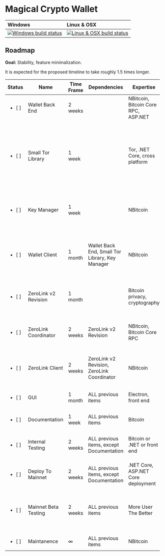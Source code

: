 # Magical Crypto Wallet

| Windows | Linux & OSX
| :---- | :------ |
[![Windows build status][1]][2] | [![Linux & OSX build status][3]][4] |

[1]: https://ci.appveyor.com/api/projects/status/5om770ij8gnykqab?svg=true
[2]: https://ci.appveyor.com/project/nopara73/magicalcryptowallet
[3]: https://travis-ci.org/nopara73/MagicalCryptoWallet.svg?branch=master
[4]: https://travis-ci.org/nopara73/MagicalCryptoWallet

## Roadmap

**Goal:** Stability, feature minimalization.

It is expected for the proposed timeline to take roughly 1.5 times longer.

| Status                  | Name                 | Time Frame | Dependencies                                    | Expertise                           | Description                                                                                                                                                    |
|-------------------------|----------------------|------------|-------------------------------------------------|-------------------------------------|----------------------------------------------------------------------------------------------------------------------------------------------------------------|
| <ul><li> [ ] </li></ul> | Wallet Back End      | 2 weeks    |                                                 | NBitcoin, Bitcoin Core RPC, ASP.NET | Build back end for the wallet based on [the specification](https://github.com/nopara73/MagicalCryptoWallet/blob/master/MagicalCryptoWallet.Backend/README.md). |
| <ul><li> [ ] </li></ul> | Small Tor Library    | 1 week     |                                                 | Tor, .NET Core, cross platform      | Build a small Tor library based on DotNetTor, that removes features those are unrelated to the wallet and makes the rest more stable.                          |
| <ul><li> [ ] </li></ul> | Key Manager          | 1 week     |                                                 | NBitcoin                            | Build a new, high performance key manager with accounts, labelling, etc...                                                                                     |
| <ul><li> [ ] </li></ul> | Wallet Client        | 1 month    | Wallet Back End, Small Tor Library, Key Manager | NBitcoin                            | Build a high performance client that can work with the new back end, which is built for client side filtering.                                                 |
| <ul><li> [ ] </li></ul> | ZeroLink v2 Revision | 1 month    |                                                 | Bitcoin privacy, cryptography       | Revise ZeroLink, based on technological advancements.                                                                                                          |
| <ul><li> [ ] </li></ul> | ZeroLink Coordinator | 2 weeks    | ZeroLink v2 Revision                            | NBitcoin, Bitcoin Core RPC          | Revise the ZeroLink Coordinator code based on ZeroLink v2 Revision.                                                                                            |
| <ul><li> [ ] </li></ul> | ZeroLink Client      | 2 weeks    | ZeroLink v2 Revision, ZeroLink Coordinator      | NBitcoin                            | Revise the ZeroLink Client code based on ZeroLink v2 Revision.                                                                                                 |
| <ul><li> [ ] </li></ul> | GUI                  | 1 month    | ALL previous items                              | Electron, front end                 | Redesign the user experience and build it.                                                                                                                     |
| <ul><li> [ ] </li></ul> | Documentation        | 1 week     | ALL previous items                              | Bitcoin                             | Create documentation.                                                                                                                                          |
| <ul><li> [ ] </li></ul> | Internal Testing     | 2 weeks    | ALL previous items, except Documentation        | Bitcoin or .NET or front end        | Test the software and fix the bugs (if there is any haha).                                                                                                     |
| <ul><li> [ ] </li></ul> | Deploy To Mainnet    | 2 weeks    | ALL previous items, except Documentation        | .NET Core, ASP.NET Core deployment  | Deploy the software to Bitcoin Mainnet.                                                                                                                        |
| <ul><li> [ ] </li></ul> | Mainnet Beta Testing | 2 weeks    | ALL previous items                              | More User The Better                | It's rather a marketing phase. The goal is to get at least 1 round done with > 100 user.                                                                       |
| <ul><li> [ ] </li></ul> | Maintanence          | ∞          | ALL previous items                              | NBitcoin                            |                                                                                                                                                                |
